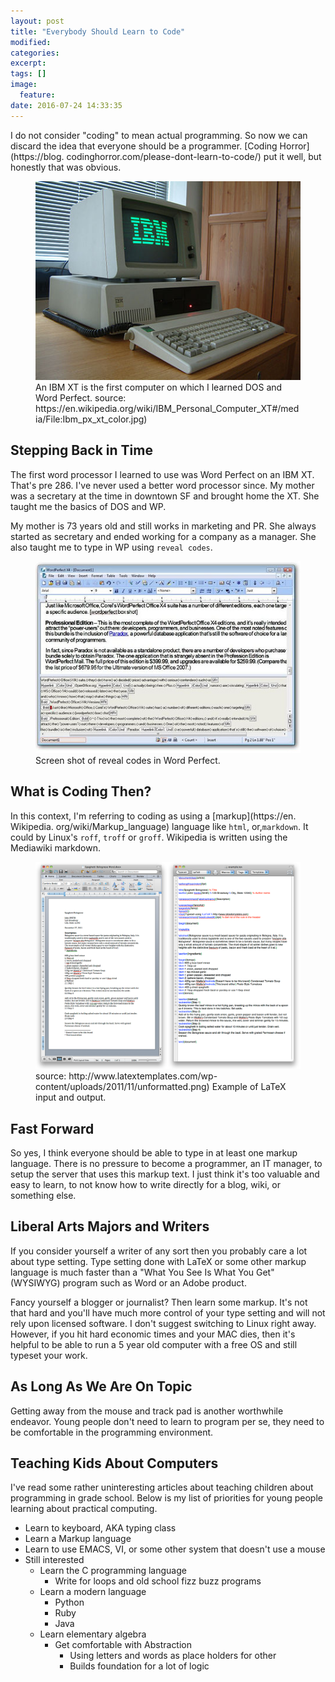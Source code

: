 ```yaml
---
layout: post
title: "Everybody Should Learn to Code"
modified:
categories:
excerpt:
tags: []
image:
  feature:
date: 2016-07-24 14:33:35
---
```

I do not consider "coding" to mean actual programming. So now we can discard the idea that everyone should be a programmer. [Coding Horror](https://blog. codinghorror.com/please-dont-learn-to-code/) put it well, but honestly that was obvious.

<figure>
    <img src="/images/Ibm_px_xt_color.jpg" alt="Picture of IBM XT personal computer">
    <figcaption>An IBM XT is the first computer on which I  learned DOS and Word Perfect. source: https://en.wikipedia.org/wiki/IBM_Personal_Computer_XT#/media/File:Ibm_px_xt_color.jpg)</figcaption>
</figure>

## Stepping Back in Time
The first word processor I learned to use was Word
Perfect on an IBM XT. That's pre 286. I've never used a better word processor
since. My mother was a secretary at the time in downtown SF and brought home
the XT. She taught me the basics of DOS and WP.

My mother is 73 years old and still works in marketing and PR. She always
started as secretary and ended working for a company as a manager. She also
taught me to type in WP using `reveal codes`.

<figure>
    <img width="900px" src="/images/word_perfect_reveal_codes_example.jpg" alt="Screen shot of word Perfect reveal codes.">
    <figcaption>Screen shot of reveal codes in Word Perfect.</figcaption>
</figure>

## What is Coding Then?
In this context, I'm referring to coding as using a
[markup](https://en. Wikipedia. org/wiki/Markup_language) language like `html`,
or,`markdown`. It could by Linux's `roff`, `troff` or `groff`.  Wikipedia is
written using the Mediawiki markdown.

<figure>
    <img src="/images/latex_example.png" alt="Example of Latex input and output.">
    <figcaption>source: http://www.latextemplates.com/wp-content/uploads/2011/11/unformatted.png) Example of LaTeX input and output.</figcaption>
</figure>


## Fast Forward
So yes, I think everyone should be able to type in at least one
markup language. There is no pressure to become a programmer, an IT manager, to
setup the server that uses this markup text. I just think it's too valuable and
easy to learn, to not know how to write directly for a blog, wiki, or something
else.

## Liberal Arts Majors and Writers
If you consider yourself a writer of any sort then you probably care a lot
about type setting. Type setting done with LaTeX or some other markup
language is much faster than a "What You See Is What You Get" (WYSIWYG) program
such as Word or an Adobe product.

Fancy yourself a blogger or journalist? Then learn some markup. It's not that
hard and you'll have much more control of your type setting and will not rely
upon licensed software. I don't suggest switching to Linux right away. However,
if you hit hard economic times and your MAC dies, then it's helpful to be able
to run a 5 year old computer with a free OS and still typeset your work.

## As Long As We Are On Topic
Getting away from the mouse and track pad is another
worthwhile endeavor. Young people don't need to learn to program per se, they
need to be comfortable in the programming environment.

## Teaching Kids About Computers
I've read some rather uninteresting articles about teaching children about programming in grade school. Below is my list of priorities for young people learning about practical computing.

* Learn to keyboard, AKA typing class
* Learn a Markup language
* Learn to use EMACS, VI, or some other system that doesn't use a mouse
* Still interested
    * Learn the C programming language
        * Write for loops and old school fizz buzz programs
    * Learn a modern language
        * Python
        * Ruby
        * Java
    * Learn elementary algebra
        * Get comfortable with Abstraction
            * Using letters and words as place holders for other
            * Builds foundation for a lot of logic



